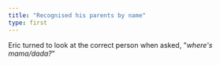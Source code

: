 ```yaml
---
title: "Recognised his parents by name"
type: first
---
```


Eric turned to look at the correct person when asked, "*where's mama/dada?*"